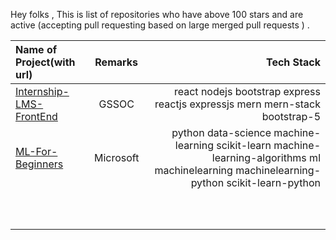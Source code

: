 Hey folks , This is list of repositories who have above 100 stars and are active (accepting pull requesting based on large merged pull requests ) .



| Name of Project(with url)  |Remarks   |  Tech Stack     |
| :---        |    :----:   |          ---: |
| [Internship-LMS-FrontEnd](https://github.com/praveenscience/Internship-LMS-FrontEnd)      | GSSOC       |  react nodejs bootstrap express reactjs expressjs mern mern-stack bootstrap-5   |
| [ML-For-Beginners](https://github.com/microsoft/ML-For-Beginners)    | Microsoft       | python data-science machine-learning scikit-learn machine-learning-algorithms ml machinelearning machinelearning-python scikit-learn-python     |
| []()    |        |     |
| []()    |        |     |
| []()    |        |     |
| []()    |        |     |
| []()    |        |     |
| []()    |        |     |
| []()    |        |     |
| []()    |        |     |
| []()    |        |     |
| []()    |        |     |

